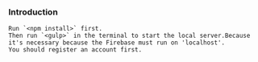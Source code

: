 ### Introduction
	Run `<npm install>` first.
	Then run `<gulp>` in the terminal to start the local server.Because it's necessary because the Firebase must run on 'localhost'.
	You should register an account first.
	
